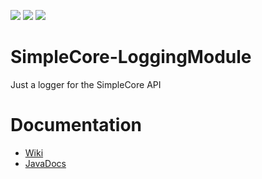 [![](https://jitci.com/gh/TheProgramSrc/SimpleCore-LoggingModule/svg)](https://jitci.com/gh/TheProgramSrc/SimpleCore-LoggingModule)
[![](https://jitpack.io/v/TheProgramSrc/SimpleCore-LoggingModule.svg)](https://jitpack.io/#TheProgramSrc/SimpleCore-LoggingModule)
[![](https://img.shields.io/nexus/s/xyz.theprogramsrc/loggingmodule?server=https%3A%2F%2Fs01.oss.sonatype.org)]()


# SimpleCore-LoggingModule
Just a logger for the SimpleCore API

# Documentation
* [Wiki](https://github.com/TheProgramSrc/SimpleCore-LoggingModule/wiki)
* [JavaDocs](https://docs.theprogramsrc.xyz/SimpleCore-LoggingModule/)